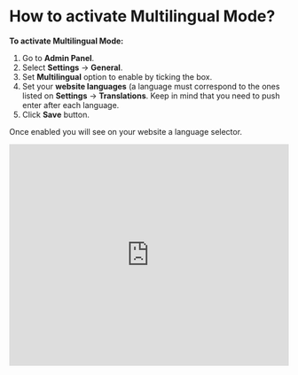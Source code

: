 # How to activate Multilingual Mode?

**To activate Multilingual Mode:**

1.  Go to **Admin Panel**.
2.  Select **Settings** -> **General**.
3.  Set **Multilingual** option to enable by ticking the box.
4.  Set your **website languages** (a language must correspond to the ones listed on **Settings** -> **Translations**. Keep in mind that you need to push enter after each language.
5.  Click **Save** button.

Once enabled you will see on your website a language selector.


<iframe width="100%" height="400px" src="https://www.youtube.com/embed/jXyAv-hOYSc" title="Yclas video" frameborder="0" allow="accelerometer; autoplay; clipboard-write; encrypted-media; gyroscope; picture-in-picture" allowfullscreen></iframe>
 
